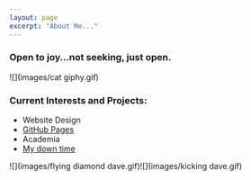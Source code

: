 ```yaml
---
layout: page
excerpt: "About Me..."
---
```


### Open to joy...not seeking, just open.

![](images/cat giphy.gif)

### Current Interests and Projects:

- Website Design
- [GitHub Pages](http://laderast.github.io)
- Academia
- [My down time](http://craigsdeadpool.com/)


![](images/flying diamond dave.gif)![](images/kicking dave.gif)
